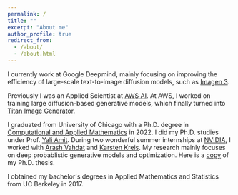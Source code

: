 ```yaml
---
permalink: /
title: ""
excerpt: "About me"
author_profile: true
redirect_from: 
  - /about/
  - /about.html
---
```

I currently work at Google Deepmind, mainly focusing on improving the efficiency of large-scale text-to-image diffusion models, such as [Imagen 3](https://deepmind.google/technologies/imagen-3/).

Previously I was an Applied Scientist at [AWS AI](https://aws.amazon.com/ai/). At AWS, I worked on training large diffusion-based generative models, which finally turned into [Titan Image Generator](https://aws.amazon.com/bedrock/titan/).

I graduated from University of Chicago with a Ph.D. degree in [Computational and Applied Mathematics](https://cam.uchicago.edu) in 2022. I did my Ph.D. studies under Prof. [Yali Amit](https://galton.uchicago.edu/~amit/). During two wonderful summer internships at [NVIDIA](https://www.nvidia.com/en-us/research/), I worked with [Arash Vahdat](http://latentspace.cc/arash_vahdat/) and [Karsten Kreis](https://karstenkreis.github.io/). My research mainly focuses on deep probablistic generative models and optimization. Here is a [copy](https://knowledge.uchicago.edu/record/3954) of my Ph.D. thesis. <br>

I obtained my bachelor's degrees in Applied Mathematics and Statistics from UC Berkeley in 2017. <br>



